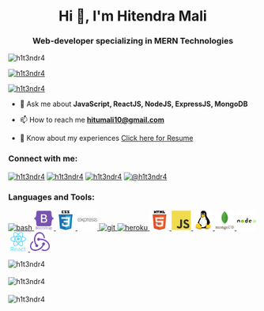 <h1 align="center">Hi 👋, I'm Hitendra Mali</h1>
<h3 align="center">Web-developer specializing in MERN Technologies</h3>

<p align="left"> <img src="https://komarev.com/ghpvc/?username=h1t3ndr4&label=Profile%20views&color=0e75b6&style=flat" alt="h1t3ndr4" /> </p>

<p align="left"> <a href="https://github.com/ryo-ma/github-profile-trophy"><img src="https://github-profile-trophy.vercel.app/?username=h1t3ndr4" alt="h1t3ndr4" /></a> </p>

<p align="left"> <a href="https://twitter.com/h1t3ndr4" target="blank"><img src="https://img.shields.io/twitter/follow/h1t3ndr4?logo=twitter&style=for-the-badge" alt="h1t3ndr4" /></a> </p>

- 💬 Ask me about **JavaScript, ReactJS, NodeJS, ExpressJS, MongoDB**

- 📫 How to reach me **hitumali10@gmail.com**

- 📄 Know about my experiences [Click here for Resume](https://drive.google.com/file/d/1fWhkwt-fzOzTpmUwjdcLkxCiHCRv4dHT/view?usp=sharing)

<h3 align="left">Connect with me:</h3>
<p align="left">
<a href="https://twitter.com/h1t3ndr4" target="blank"><img align="center" src="https://raw.githubusercontent.com/rahuldkjain/github-profile-readme-generator/master/src/images/icons/Social/twitter.svg" alt="h1t3ndr4" height="30" width="40" /></a>
<a href="https://linkedin.com/in/h1t3ndr4" target="blank"><img align="center" src="https://raw.githubusercontent.com/rahuldkjain/github-profile-readme-generator/master/src/images/icons/Social/linked-in-alt.svg" alt="h1t3ndr4" height="30" width="40" /></a>
<a href="https://instagram.com/h1t3ndr4" target="blank"><img align="center" src="https://raw.githubusercontent.com/rahuldkjain/github-profile-readme-generator/master/src/images/icons/Social/instagram.svg" alt="h1t3ndr4" height="30" width="40" /></a>
<a href="https://medium.com/@h1t3ndr4" target="blank"><img align="center" src="https://raw.githubusercontent.com/rahuldkjain/github-profile-readme-generator/master/src/images/icons/Social/medium.svg" alt="@h1t3ndr4" height="30" width="40" /></a>
</p>

<h3 align="left">Languages and Tools:</h3>
<p align="left"> <a href="https://www.gnu.org/software/bash/" target="_blank" rel="noreferrer"> <img src="https://www.vectorlogo.zone/logos/gnu_bash/gnu_bash-icon.svg" alt="bash" width="40" height="40"/> </a> <a href="https://getbootstrap.com" target="_blank" rel="noreferrer"> <img src="https://raw.githubusercontent.com/devicons/devicon/master/icons/bootstrap/bootstrap-plain-wordmark.svg" alt="bootstrap" width="40" height="40"/> </a> <a href="https://www.w3schools.com/css/" target="_blank" rel="noreferrer"> <img src="https://raw.githubusercontent.com/devicons/devicon/master/icons/css3/css3-original-wordmark.svg" alt="css3" width="40" height="40"/> </a> <a href="https://expressjs.com" target="_blank" rel="noreferrer"> <img src="https://raw.githubusercontent.com/devicons/devicon/master/icons/express/express-original-wordmark.svg" alt="express" width="40" height="40"/> </a> <a href="https://git-scm.com/" target="_blank" rel="noreferrer"> <img src="https://www.vectorlogo.zone/logos/git-scm/git-scm-icon.svg" alt="git" width="40" height="40"/> </a> <a href="https://heroku.com" target="_blank" rel="noreferrer"> <img src="https://www.vectorlogo.zone/logos/heroku/heroku-icon.svg" alt="heroku" width="40" height="40"/> </a> <a href="https://www.w3.org/html/" target="_blank" rel="noreferrer"> <img src="https://raw.githubusercontent.com/devicons/devicon/master/icons/html5/html5-original-wordmark.svg" alt="html5" width="40" height="40"/> </a> <a href="https://developer.mozilla.org/en-US/docs/Web/JavaScript" target="_blank" rel="noreferrer"> <img src="https://raw.githubusercontent.com/devicons/devicon/master/icons/javascript/javascript-original.svg" alt="javascript" width="40" height="40"/> </a> <a href="https://www.linux.org/" target="_blank" rel="noreferrer"> <img src="https://raw.githubusercontent.com/devicons/devicon/master/icons/linux/linux-original.svg" alt="linux" width="40" height="40"/> </a> <a href="https://www.mongodb.com/" target="_blank" rel="noreferrer"> <img src="https://raw.githubusercontent.com/devicons/devicon/master/icons/mongodb/mongodb-original-wordmark.svg" alt="mongodb" width="40" height="40"/> </a> <a href="https://nodejs.org" target="_blank" rel="noreferrer"> <img src="https://raw.githubusercontent.com/devicons/devicon/master/icons/nodejs/nodejs-original-wordmark.svg" alt="nodejs" width="40" height="40"/> </a> <a href="https://reactjs.org/" target="_blank" rel="noreferrer"> <img src="https://raw.githubusercontent.com/devicons/devicon/master/icons/react/react-original-wordmark.svg" alt="react" width="40" height="40"/> </a> <a href="https://redux.js.org" target="_blank" rel="noreferrer"> <img src="https://raw.githubusercontent.com/devicons/devicon/master/icons/redux/redux-original.svg" alt="redux" width="40" height="40"/> </a> </p> 

<p>
<img align="left" src="https://github-readme-stats.vercel.app/api/top-langs?username=h1t3ndr4&show_icons=true&locale=en&layout=compact" alt="h1t3ndr4" />
  <br><br>
<img align="center" src="https://github-readme-stats.vercel.app/api?username=h1t3ndr4&show_icons=true&locale=en" alt="h1t3ndr4" />
  <br><br>
<img align="center" src="https://github-readme-streak-stats.herokuapp.com/?user=h1t3ndr4&" alt="h1t3ndr4" />
</p>
